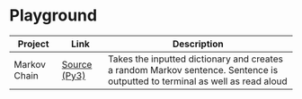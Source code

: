 # Playground

| Project | Link | Description |
| - | - | - |
| Markov Chain | [Source (Py3)](https://github.com/cyclawps52/PLayground/blob/master/Markov/markov.py) | Takes the inputted dictionary and creates a random Markov sentence. Sentence is outputted to terminal as well as read aloud |
